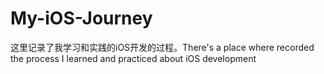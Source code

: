 # My-iOS-Journey
这里记录了我学习和实践的iOS开发的过程。There's a place where recorded the process I learned and practiced about iOS development
